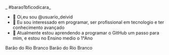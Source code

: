 _             #barao1bficodicara_
- 👋 Oi,eu sou @usuario_deivid
- 👀 Eu sou interessado em programar, ser profissional em tecnologio e ter conhecimento avançado
- 🌱 Atualmente estou aprendendo a programar o GitHub um passo para mim, e estou no Ensino medio o 1°Ano


<!---
LinguiniAvassalador/LinguiniAvassalador is a ✨ special ✨ repository because its `README.md` (this file) appears on your GitHub profile.
You can click the Preview link to take a look at your changes.
--->
Barão do Rio Branco 
Barão do Rio Branco 
